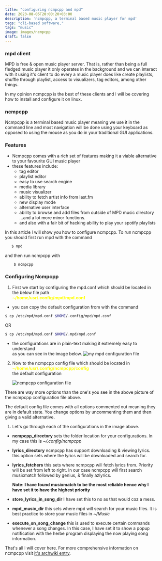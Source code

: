 ```yaml
---
title: "configuring ncmpcpp and mpd"
date: 2023-08-05T20:00:20+03:00
description: 'ncmpcpp, a terminal based music player for mpd'
tags: "cli-based software,"
tags: "music"
image: images/ncmpcpp
draft: false
---
```


### mpd client

MPD is free & open music player server. That is, rather than being a full
fledged music player it only operates in the background and we can interact
with it using it's client to do every a music player does like create
playlists, shuffle through playlist, access to visualizers, tag editors, among
other things.

In my opinion ncmpcpp is the best of these clients and I will be covering how
to install and configure it on linux.

### ncmpcpp

Ncmpcpp is a terminal based music player meaning we use it in the command line
and most navigation will be done using your keyboard as opposed to using the
mouse as you do in your traditional GUI applications. 

### Features
 - Ncmpcpp comes with a rich set of features making it a viable alternative to 
   your favourite GUI music player
 - these features include:
   - tag editor
   - playlist editor
   - easy to use search engine
   - media library
   - music visualizer
   - ability to fetch artist info from last.fm
   - new display mode
   - alternative user interface
   - ability to browse and add files from outside of MPD music directory …and 
    a lot more minor functions.
   - and also with a fair bit of hacking ability to play your spotify playlists
   
   
In this article I will show you how to configure ncmpcpp. To run ncmpcpp you should
first run mpd with the command 
```bash
   $ mpd
```
and then run ncmpcpp with
```bash
    $ ncmpcpp
```

### Configuring Ncmpcpp
 1. First we start by configuring the mpd.conf which should be located in the
    below file path \
    <span style="color:yellow"> <b> ~/home/usr/.config/mpd/mpd.conf </b> </span>
 - you can copy the default configuration from with the command
  ```bash
  $ cp /etc/mpd/mpd.conf $HOME/.config/mpd/mpd.conf
   ```
   OR
   ```bash
   $ cp /etc/mpd/mpd.conf $HOME/.mpd/mpd.conf
   ```
    
 - the configurations are in plain-text making it extremely easy to understand
   </br> as you can see in the image below. 
   <img src="/images/mpdconfig.png" width="cover" alt="my mpd configuration file">

2. Now to the ncmpcpp config file which should be located in <span
style="color:yellow"> <b> ~/home/usr/.config/ncmpcpp/config </b> </span> \
the default configuration 

   <img src="/images/ncmpcppconfig.png" width="cover" alt="ncmpcpp configuration file">

There are way more options than the one's you see in the above picture of the 
ncmpcpp configuration file above.

The default config file comes with all options commented out meaning they are in
default state. You change options by uncommenting them and then giving a valid 
alternative.

1. Let's go through each of the configurations in the image above.
 - **ncmpcpp_directory** sets the folder location for your configurations. In my
 case this is *~/.config/ncmpcpp*
 - **lyrics_directory** ncmpcpp has support downloading & viewing lyrics. this
 option sets where the lyrics will be downloaded and search for.
 - **lyrics_fetchers** this sets where ncmpcpp will fetch lyrics from. Priority
 will be set from left to right. In our case ncmpcpp will first search musixmatch
 followed by genius, & finally azlyrics. 
 
     **Note: I have found musixmatch to be the most reliable hence why I have 
     set it to have the highest priority**
 - **store_lyrics_in_song_dir** I have set this to no as that would coz a mess.    
 - **mpd_music_dir** this sets where mpd will search for your music files. It is 
   best practice to store your music files in *~/Music*
 - **execute_on_song_change** this is used to execute certain commands whenever
 a song changes. In this case, I have set it to show a popup notification with
 the herbe program displaying the now playing song information.

That's all I will cover here. For more comprehensive information on ncmpcpp visit
[it's archwiki entry](https://wiki.archlinux.org/title/Ncmpcpp).
